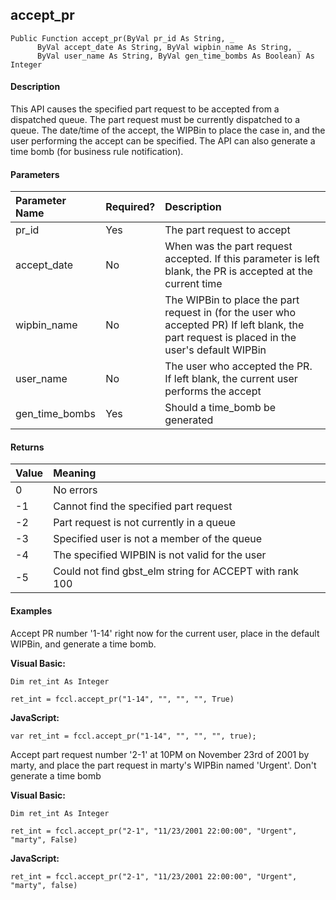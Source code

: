 accept_pr
---------

```
Public Function accept_pr(ByVal pr_id As String, _
      ByVal accept_date As String, ByVal wipbin_name As String, _
      ByVal user_name As String, ByVal gen_time_bombs As Boolean) As Integer
```

#### Description

This API causes the specified part request to be accepted from a dispatched queue. The part request must be currently dispatched to a queue. The date/time of the accept, the WIPBin to place the case in, and the user performing the accept can be specified. The API can also generate a time bomb (for business rule notification).

#### Parameters

| Parameter Name | Required? | Description |
|:--- |:--- |:--- |
| pr_id | Yes | The part request to accept |
| accept_date | No | When was the part request accepted. If this parameter is left blank, the PR is accepted at the current time |
| wipbin_name | No | The WIPBin to place the part request in (for the user who accepted PR) If left blank, the part request is placed in the user's default WIPBin |
| user_name | No | The user who accepted the PR. If left blank, the current user performs the accept |
| gen_time_bombs | Yes | Should a time_bomb be generated |

#### Returns

| Value | Meaning |
|:--- |:--- |
| 0 | No errors |
| -1 | Cannot find the specified part request |
| -2 | Part request is not currently in a queue |
| -3 | Specified user is not a member of the queue |
| -4 | The specified WIPBIN is not valid for the user |
| -5 | Could not find gbst_elm string for ACCEPT with rank 100 |

#### Examples

Accept PR number '1-14' right now for the current user, place in the default WIPBin, and generate a time bomb.

**Visual Basic:**
```
Dim ret_int As Integer

ret_int = fccl.accept_pr("1-14", "", "", "", True)
```

**JavaScript:**
```
var ret_int = fccl.accept_pr("1-14", "", "", "", true);
```

Accept part request number '2-1' at 10PM on November 23rd of 2001 by marty, and place the part request in marty's WIPBin named 'Urgent'. Don't generate a time bomb

**Visual Basic:**
```
Dim ret_int As Integer

ret_int = fccl.accept_pr("2-1", "11/23/2001 22:00:00", "Urgent", "marty", False)
```

**JavaScript:**
```
ret_int = fccl.accept_pr("2-1", "11/23/2001 22:00:00", "Urgent", "marty", false)
```